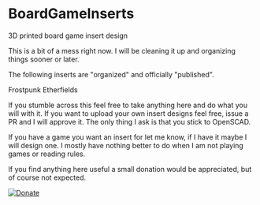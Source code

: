 # BoardGameInserts
3D printed board game insert design

This is a bit of a mess right now. I will be cleaning it up and organizing things sooner or later. 

The following inserts are "organized" and officially "published".

Frostpunk
Etherfields

If you stumble across this feel free to take anything here and do what you will with it. If you want to upload your own insert designs feel free, issue a PR and I will approve it. The only thing I ask is that you stick to OpenSCAD. 

If you have a game you want an insert for let me know, if I have it maybe I will design one. I mostly have nothing better to do when I am not playing games or reading rules.

If you find anything here useful a small donation would be appreciated, but of course not expected. 

[![Donate](https://img.shields.io/badge/Donate-PayPal-green.svg)](https://www.paypal.com/donate/?hosted_button_id=8DHN9MQWWW8UJ)